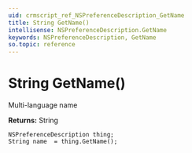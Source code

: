 ```yaml
---
uid: crmscript_ref_NSPreferenceDescription_GetName
title: String GetName()
intellisense: NSPreferenceDescription.GetName
keywords: NSPreferenceDescription, GetName
so.topic: reference
---
```


# String GetName()

Multi-language name

**Returns:** String

```crmscript
NSPreferenceDescription thing;
String name  = thing.GetName();
```

